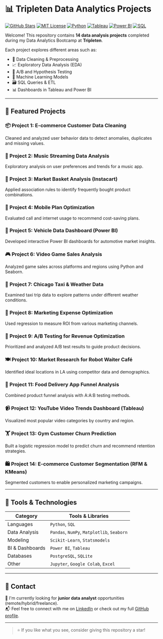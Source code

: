 # 📊 Tripleten Data Analytics Projects

[![GitHub Stars](https://img.shields.io/github/stars/aguilhermerg/tripleten_projects?style=social)](https://github.com/aguilhermerg/tripleten_projects)
[![MIT License](https://img.shields.io/github/license/aguilhermerg/tripleten_projects)](./LICENSE.md)
[![Python](https://img.shields.io/badge/Python-3776AB?style=flat&logo=python&logoColor=white)](https://www.python.org/)
[![Tableau](https://img.shields.io/badge/Tableau-E97627?style=flat&logo=tableau&logoColor=white)](https://www.tableau.com/)
[![Power BI](https://img.shields.io/badge/Power%20BI-F2C811?style=flat&logo=powerbi&logoColor=black)](https://powerbi.microsoft.com/)
[![SQL](https://img.shields.io/badge/SQL-4479A1?style=flat&logo=postgresql&logoColor=white)](https://www.postgresql.org/)

Welcome! This repository contains **14 data analysis projects** completed during my Data Analytics Bootcamp at **Tripleten**.

Each project explores different areas such as:
- 📌 Data Cleaning & Preprocessing
- 📈 Exploratory Data Analysis (EDA)
- 🧪 A/B and Hypothesis Testing
- 🧠 Machine Learning Models
- 🗃️ SQL Queries & ETL
- 📊 Dashboards in Tableau and Power BI

---

## 🚀 Featured Projects

### 📦 Project 1: E-commerce Customer Data Cleaning
Cleaned and analyzed user behavior data to detect anomalies, duplicates and missing values.

### 🎵 Project 2: Music Streaming Data Analysis
Exploratory analysis on user preferences and trends for a music app.

### 🛒 Project 3: Market Basket Analysis (Instacart)
Applied association rules to identify frequently bought product combinations.

### 📱 Project 4: Mobile Plan Optimization
Evaluated call and internet usage to recommend cost-saving plans.

### 🚗 **Project 5: Vehicle Data Dashboard (Power BI)**
Developed interactive Power BI dashboards for automotive market insights.

### 🎮 **Project 6: Video Game Sales Analysis**
Analyzed game sales across platforms and regions using Python and Seaborn.

### 🚕 **Project 7: Chicago Taxi & Weather Data**
Examined taxi trip data to explore patterns under different weather conditions.

### 📣 **Project 8: Marketing Expense Optimization**
Used regression to measure ROI from various marketing channels.

### 🧪 **Project 9: A/B Testing for Revenue Optimization**
Prioritized and analyzed A/B test results to guide product decisions.

### 🍽️ Project 10: Market Research for Robot Waiter Café
Identified ideal locations in LA using competitor data and demographics.

### 📱 Project 11: Food Delivery App Funnel Analysis
Combined product funnel analysis with A:A:B testing methods.

### 📹 Project 12: YouTube Video Trends Dashboard (Tableau)
Visualized most popular video categories by country and region.

### 🏋️ Project 13: Gym Customer Churn Prediction
Built a logistic regression model to predict churn and recommend retention strategies.

### 🛍️ **Project 14: E-commerce Customer Segmentation (RFM & KMeans)**
Segmented customers to enable personalized marketing campaigns.

---

## 🧰 Tools & Technologies

| Category         | Tools & Libraries |
|------------------|------------------|
| Languages        | `Python`, `SQL`  |
| Data Analysis    | `Pandas`, `NumPy`, `Matplotlib`, `Seaborn` |
| Modeling         | `Scikit-Learn`, `Statsmodels` |
| BI & Dashboards  | `Power BI`, `Tableau` |
| Databases        | `PostgreSQL`, `SQLite` |
| Other            | `Jupyter`, `Google Colab`, `Excel` |

---

## 📎 Contact

💼 I'm currently looking for **junior data analyst** opportunities (remote/hybrid/freelance).  
📬 Feel free to connect with me on [LinkedIn](https://www.linkedin.com/in/aguilhermerg/) or check out my full [GitHub profile](https://github.com/aguilhermerg).

---

> ⭐ If you like what you see, consider giving this repository a star!
